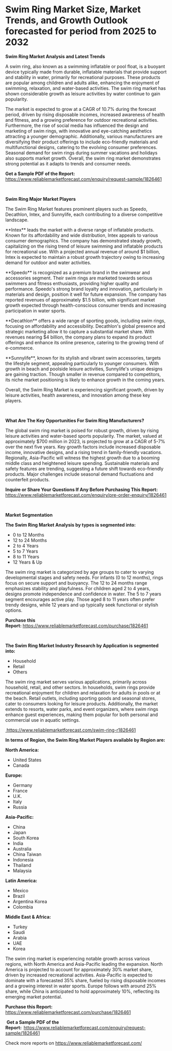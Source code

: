 <p><h1>Swim Ring Market Size, Market Trends, and Growth Outlook forecasted for period from 2025 to 2032</h1></p><p><strong>Swim Ring Market Analysis and Latest Trends</strong></p>
<p><p>A swim ring, also known as a swimming inflatable or pool float, is a buoyant device typically made from durable, inflatable materials that provide support and stability in water, primarily for recreational purposes. These products are popular among children and adults alike, enhancing the enjoyment of swimming, relaxation, and water-based activities. The swim ring market has shown considerable growth as leisure activities by water continue to gain popularity.</p><p>The market is expected to grow at a CAGR of 10.7% during the forecast period, driven by rising disposable incomes, increased awareness of health and fitness, and a growing preference for outdoor recreational activities. Furthermore, the rise of social media has influenced the design and marketing of swim rings, with innovative and eye-catching aesthetics attracting a younger demographic. Additionally, various manufacturers are diversifying their product offerings to include eco-friendly materials and multifunctional designs, catering to the evolving consumer preferences. Seasonal demand for swim rings during summer vacations and holidays also supports market growth. Overall, the swim ring market demonstrates strong potential as it adapts to trends and consumer needs.</p></p>
<p><strong>Get a Sample PDF of the Report:&nbsp;</strong> <a href="https://www.reliablemarketforecast.com/enquiry/request-sample/1826461?utm_campaign=3527&utm_medium=2&utm_source=Github&utm_content=ia&utm_term=04042025&utm_id=swim-ring">https://www.reliablemarketforecast.com/enquiry/request-sample/1826461</a></p>
<p>&nbsp;</p>
<p><strong>Swim Ring Major Market Players</strong></p>
<p><p>The Swim Ring Market features prominent players such as Speedo, Decathlon, Intex, and Sunnylife, each contributing to a diverse competitive landscape. </p><p>**Intex** leads the market with a diverse range of inflatable products. Known for its affordability and wide distribution, Intex appeals to various consumer demographics. The company has demonstrated steady growth, capitalizing on the rising trend of leisure swimming and inflatable products for recreational use. With a projected annual revenue of around $1 billion, Intex is expected to maintain a robust growth trajectory owing to increasing demand for outdoor and water activities.</p><p>**Speedo** is recognized as a premium brand in the swimwear and accessories segment. Their swim rings are marketed towards serious swimmers and fitness enthusiasts, providing higher quality and performance. Speedo's strong brand loyalty and innovation, particularly in materials and design, position it well for future expansion. The company has reported revenues of approximately $1.5 billion, with significant market growth expected through health-conscious consumer trends and increasing participation in water sports.</p><p>**Decathlon** offers a wide range of sporting goods, including swim rings, focusing on affordability and accessibility. Decathlon's global presence and strategic marketing allow it to capture a substantial market share. With revenues nearing $4 billion, the company plans to expand its product offerings and enhance its online presence, catering to the growing trend of e-commerce.</p><p>**Sunnylife**, known for its stylish and vibrant swim accessories, targets the lifestyle segment, appealing particularly to younger consumers. With growth in beach and poolside leisure activities, Sunnylife's unique designs are gaining traction. Though smaller in revenue compared to competitors, its niche market positioning is likely to enhance growth in the coming years.</p><p>Overall, the Swim Ring Market is experiencing significant growth, driven by leisure activities, health awareness, and innovation among these key players.</p></p>
<p>&nbsp;</p>
<p><strong>What Are The Key Opportunities For Swim Ring Manufacturers?</strong></p>
<p><p>The global swim ring market is poised for robust growth, driven by rising leisure activities and water-based sports popularity. The market, valued at approximately $700 million in 2023, is projected to grow at a CAGR of 5-7% over the next five years. Key growth factors include increased disposable income, innovative designs, and a rising trend in family-friendly vacations. Regionally, Asia-Pacific will witness the highest growth due to a booming middle class and heightened leisure spending. Sustainable materials and safety features are trending, suggesting a future shift towards eco-friendly products. Major challenges include seasonal demand fluctuations and counterfeit products.</p></p>
<p><strong>Inquire or Share Your Questions If Any Before Purchasing This Report:</strong> <a href="https://www.reliablemarketforecast.com/enquiry/pre-order-enquiry/1826461?utm_campaign=3527&utm_medium=2&utm_source=Github&utm_content=ia&utm_term=04042025&utm_id=swim-ring">https://www.reliablemarketforecast.com/enquiry/pre-order-enquiry/1826461</a></p>
<p>&nbsp;</p>
<p><strong>Market Segmentation</strong></p>
<p><strong>The Swim Ring Market Analysis by types is segmented into:</strong></p>
<p><ul><li>0 to 12 Months</li><li>12 to 24 Months</li><li>2 to 4 Years</li><li>5 to 7 Years</li><li>8 to 11 Years</li><li>12 Years & Up</li></ul></p>
<p><p>The swim ring market is categorized by age groups to cater to varying developmental stages and safety needs. For infants (0 to 12 months), rings focus on secure support and buoyancy. The 12 to 24 months range emphasizes stability and playfulness. For children aged 2 to 4 years, designs promote independence and confidence in water. The 5 to 7 years segment encourages active play. Those aged 8 to 11 years often prefer trendy designs, while 12 years and up typically seek functional or stylish options.</p></p>
<p><strong>Purchase this Report:&nbsp;</strong><a href="https://www.reliablemarketforecast.com/purchase/1826461?utm_campaign=3527&utm_medium=2&utm_source=Github&utm_content=ia&utm_term=04042025&utm_id=swim-ring">https://www.reliablemarketforecast.com/purchase/1826461</a></p>
<p>&nbsp;</p>
<p><strong>The Swim Ring Market Industry Research by Application is segmented into:</strong></p>
<p><ul><li>Household</li><li>Retail</li><li>Others</li></ul></p>
<p><p>The swim ring market serves various applications, primarily across household, retail, and other sectors. In households, swim rings provide recreational enjoyment for children and relaxation for adults in pools or at the beach. Retail outlets, including sporting goods and seasonal stores, cater to consumers looking for leisure products. Additionally, the market extends to resorts, water parks, and event organizers, where swim rings enhance guest experiences, making them popular for both personal and commercial use in aquatic settings.</p></p>
<p><a href="https://www.reliablemarketforecast.com/swim-ring-r1826461?utm_campaign=3527&utm_medium=2&utm_source=Github&utm_content=ia&utm_term=04042025&utm_id=swim-ring">&nbsp;https://www.reliablemarketforecast.com/swim-ring-r1826461</a></p>
<p><strong>In terms of Region, the Swim Ring Market Players available by Region are:</strong></p>
<p>
    <p> <strong> North America: </strong>
        <ul>
            <li>United States</li>
            <li>Canada</li>
        </ul>
        </p> 
    <p> <strong> Europe: </strong>
        <ul>
            <li>Germany</li>
            <li>France</li>
            <li>U.K.</li>
            <li>Italy</li>
            <li>Russia</li>
        </ul>
        </p> 
    <p> <strong> Asia-Pacific: </strong>
        <ul>
            <li>China</li>
            <li>Japan</li>
            <li>South Korea</li>
            <li>India</li>
            <li>Australia</li>
            <li>China Taiwan</li>
            <li>Indonesia</li>
            <li>Thailand</li>
            <li>Malaysia</li>
        </ul>
        </p> 
    <p> <strong> Latin America: </strong>
        <ul>
            <li>Mexico</li>
            <li>Brazil</li>
            <li>Argentina Korea</li>
            <li>Colombia</li>
        </ul>
        </p> 
    <p> <strong> Middle East & Africa: </strong>
        <ul>
            <li>Turkey</li>
            <li>Saudi</li>
            <li>Arabia</li>
            <li>UAE</li>
            <li>Korea</li>
        </ul>
    </p>
    </p>
<p><p>The swim ring market is experiencing notable growth across various regions, with North America and Asia-Pacific leading the expansion. North America is projected to account for approximately 30% market share, driven by increased recreational activities. Asia-Pacific is expected to dominate with a forecasted 35% share, fueled by rising disposable incomes and a growing interest in water sports. Europe follows with around 25% share, while China is anticipated to hold approximately 10%, reflecting its emerging market potential.</p></p>
<p><strong>Purchase this Report: </strong><a href="https://www.reliablemarketforecast.com/purchase/1826461?utm_campaign=3527&utm_medium=2&utm_source=Github&utm_content=ia&utm_term=04042025&utm_id=swim-ring">https://www.reliablemarketforecast.com/purchase/1826461</a></p>
<p>&nbsp;<strong>Get a Sample PDF of the Report:&nbsp;&nbsp;</strong><a href="https://www.reliablemarketforecast.com/enquiry/request-sample/1826461?utm_campaign=3527&utm_medium=2&utm_source=Github&utm_content=ia&utm_term=04042025&utm_id=swim-ring">https://www.reliablemarketforecast.com/enquiry/request-sample/1826461</a></p>
<p><strong></strong></p>
<p>Check more reports on <a href="https://www.reliablemarketforecast.com/?utm_campaign=3527&utm_medium=2&utm_source=Github&utm_content=ia&utm_term=04042025&utm_id=swim-ring">https://www.reliablemarketforecast.com/</a></p>